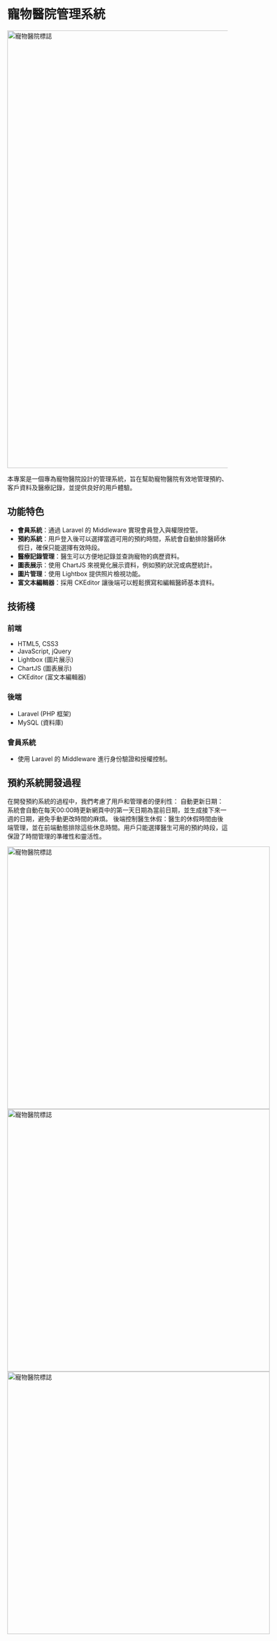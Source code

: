 # 寵物醫院管理系統

<div>
    <img src="https://github.com/user-attachments/assets/6be205d8-8de7-48a5-933c-eeda719b9e45" style="width:1000px" alt="寵物醫院標誌" />    
</div>




本專案是一個專為寵物醫院設計的管理系統，旨在幫助寵物醫院有效地管理預約、客戶資料及醫療記錄，並提供良好的用戶體驗。

## 功能特色

- **會員系統**：通過 Laravel 的 Middleware 實現會員登入與權限控管。
- **預約系統**：用戶登入後可以選擇當週可用的預約時間，系統會自動排除醫師休假日，確保只能選擇有效時段。
- **醫療記錄管理**：醫生可以方便地記錄並查詢寵物的病歷資料。
- **圖表展示**：使用 ChartJS 來視覺化展示資料，例如預約狀況或病歷統計。
- **圖片管理**：使用 Lightbox 提供照片檢視功能。
- **富文本編輯器**：採用 CKEditor 讓後端可以輕鬆撰寫和編輯醫師基本資料。

## 技術棧

### 前端

- HTML5, CSS3
- JavaScript, jQuery
- Lightbox (圖片展示)
- ChartJS (圖表展示)
- CKEditor (富文本編輯器)

### 後端

- Laravel (PHP 框架)
- MySQL (資料庫)

### 會員系統

- 使用 Laravel 的 Middleware 進行身份驗證和授權控制。

## 預約系統開發過程

在開發預約系統的過程中，我們考慮了用戶和管理者的便利性：
自動更新日期：系統會自動在每天00:00時更新網頁中的第一天日期為當前日期，並生成接下來一週的日期，避免手動更改時間的麻煩。
後端控制醫生休假：醫生的休假時間由後端管理，並在前端動態排除這些休息時間。用戶只能選擇醫生可用的預約時段，這保證了時間管理的準確性和靈活性。

<div style="display: inline-block; margin-right: 10px">
    <img src="https://github.com/user-attachments/assets/aa89ff67-44e8-4fc6-98ea-b53e734433c9" style="width:600px" alt="寵物醫院標誌" />    
</div>

<div style="display: inline-block; margin-right: 10px">
    <img src="https://github.com/user-attachments/assets/078fac91-11a4-41ff-ba33-0f0f89ec458e" style="width:600px" alt="寵物醫院標誌" />    
</div>

<div style="display: inline-block; margin-right: 10px">
    <img src="https://github.com/user-attachments/assets/4dcf3e2d-5805-44b5-a7f2-1b3bba65e6d7" style="width:600px" alt="寵物醫院標誌" />    
</div>

